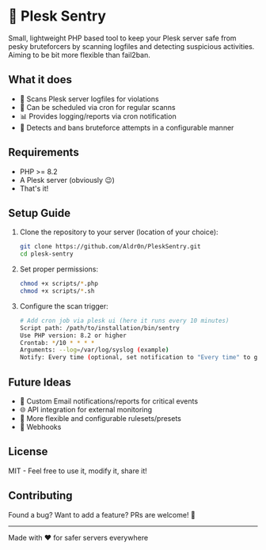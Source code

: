 # 🚨 Plesk Sentry
Small, lightweight PHP based tool to keep your Plesk server safe from pesky bruteforcers by scanning logfiles and detecting suspicious activities. Aiming to be bit more flexible than fail2ban.

## What it does
- 📝 Scans Plesk server logfiles for violations
- 🤖 Can be scheduled via cron for regular scanns
- 📊 Provides logging/reports via cron notification
- 🚷 Detects and bans bruteforce attempts in a configurable manner

## Requirements
- PHP >= 8.2
- A Plesk server (obviously 😉)
- That's it!

## Setup Guide
1. Clone the repository to your server (location of your choice):
   ```bash
   git clone https://github.com/Aldr0n/PleskSentry.git
   cd plesk-sentry
   ```

2. Set proper permissions:
   ```bash
   chmod +x scripts/*.php
   chmod +x scripts/*.sh
   ```

3. Configure the scan trigger:
   ```bash
   # Add cron job via plesk ui (here it runs every 10 minutes)
   Script path: /path/to/installation/bin/sentry
   Use PHP version: 8.2 or higher
   Crontab: */10 * * * *
   Arguments: --log=/var/log/syslog (example)
   Notify: Every time (optional, set notification to "Every time" to get reports of banned ips)
   ```

## Future Ideas
- 📧 Custom Email notifications/reports for critical events
- 🌐 API integration for external monitoring
- 🧮 More flexible and configurable rulesets/presets
- 🚀 Webhooks

## License
MIT - Feel free to use it, modify it, share it!

## Contributing
Found a bug? Want to add a feature? PRs are welcome! 🎉

---
Made with ❤️ for safer servers everywhere
